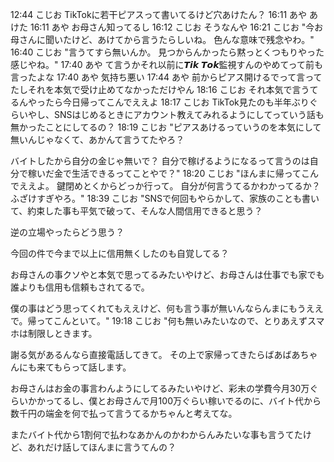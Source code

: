 12:44	こじお	TikTokに若干ピアスって書いてるけど穴あけたん？
16:11	あや	あけた
16:11	あや	お母さん知ってるし
16:12	こじお	そうなんや
16:21	こじお	"今お母さんに聞いたけど、あけてから言うたらしいね。
色んな意味で残念やわ。"
16:40	こじお	"言うてすら無いんか。
見つからんかったら黙っとくつもりやった感じやね。"
17:40	あや	て言うかそれ以前に𝙏𝙞𝙠 𝙏𝙤𝙠監視すんのやめてって前も言ったよな
17:40	あや	気持ち悪い
17:44	あや	前からピアス開けるでって言ってたしそれを本気で受け止めてなかっただけやん
18:16	こじお	それ本気で言うてるんやったら今日帰ってこんでええよ
18:17	こじお	TikTok見たのも半年ぶりぐらいやし、SNSはじめるときにアカウント教えてみれるようにしてっていう話も無かったことにしてるの？
18:19	こじお	"ピアスあけるっていうのを本気にして無いんじゃなくて、あかんて言うてたやろ？

バイトしたから自分の金じゃ無いで？
自分で稼げるようになるって言うのは自分で稼いだ金で生活できるってことやで？"
18:20	こじお	"ほんまに帰ってこんでええよ。
鍵閉めとくからどっか行って。
自分が何言うてるかわかってるか？
ふざけすぎやろ。"
18:39	こじお	"SNSで何回もやらかして、家族のことも書いて、約束した事も平気で破って、そんな人間信用できると思う？

逆の立場やったらどう思う？

今回の件で今まで以上に信用無くしたのも自覚してる？

お母さんの事クソやと本気で思ってるみたいやけど、お母さんは仕事でも家でも誰よりも信用も信頼もされてるで。

僕の事はどう思ってくれてもええけど、何も言う事が無いんならんまにもうええで。帰ってこんといて。"
19:18	こじお	"何も無いみたいなので、とりあえずスマホは制限しときます。

謝る気があるんなら直接電話してきて。
その上で家帰ってきたらばあばあちゃんにも来てもらって話します。

お母さんはお金の事言わんようにしてるみたいやけど、彩未の学費今月30万ぐらいかかってるし、僕とお母さんで月100万ぐらい稼いでるのに、バイト代から数千円の端金を何で払って言うてるかちゃんと考えてな。

またバイト代から1割何で払わなあかんのかわからんみたいな事も言うてたけど、あれだけ話してほんまに言うてんの？